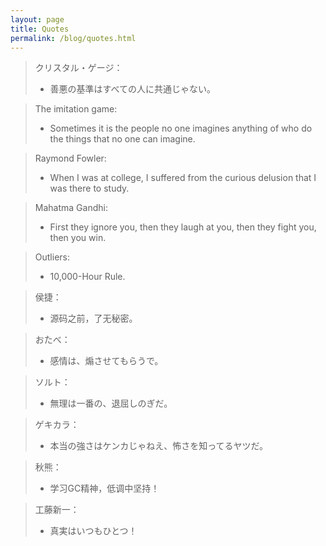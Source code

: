 ```yaml
---
layout: page
title: Quotes
permalink: /blog/quotes.html
---
```


> クリスタル・ゲージ：<br>
> * 善悪の基準はすべての人に共通じゃない。

> The imitation game:<br>
> * Sometimes it is the people no one imagines anything of who do the things that no one can imagine.

> Raymond Fowler:<br>
> * When I was at college, I suffered from the curious delusion that I was there to study.

> Mahatma Gandhi:<br>
> * First they ignore you, then they laugh at you, then they fight you, then you win.

> Outliers:<br>
> * 10,000-Hour Rule.

> 侯捷：<br>
> * 源码之前，了无秘密。

> おたべ：<br>
> * 感情は、煽させてもらうで。

> ソルト：<br>
> * 無理は一番の、退屈しのぎだ。

> ゲキカラ：<br>
> * 本当の強さはケンカじゃねえ、怖さを知ってるヤツだ。

> 秋熊：<br>
> * 学习GC精神，低调中坚持！

> 工藤新一：<br>
> * 真実はいつもひとつ！

